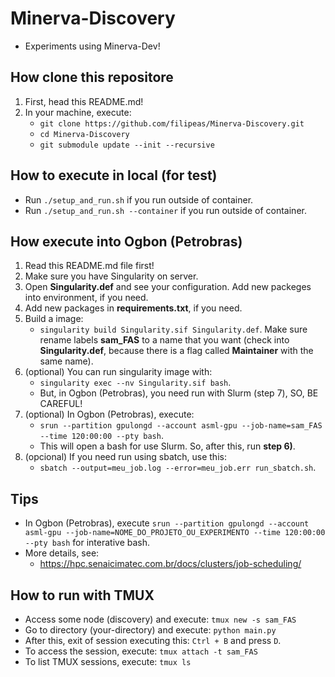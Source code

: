 # Minerva-Discovery
- Experiments using Minerva-Dev!

## How clone this repositore
1) First, head this README.md!
2) In your machine, execute:
    - ``` git clone https://github.com/filipeas/Minerva-Discovery.git ```
    - ``` cd Minerva-Discovery ```
    - ``` git submodule update --init --recursive ```

## How to execute in local (for test)
- Run ``` ./setup_and_run.sh ``` if you run outside of container.
- Run ``` ./setup_and_run.sh --container ``` if you run outside of container.


## How execute into Ogbon (Petrobras)
1) Read this README.md file first!
2) Make sure you have Singularity on server.
3) Open **Singularity.def** and see your configuration. Add new packeges into environment, if you need.
4) Add new packages in **requirements.txt**, if you need.
5) Build a image: 
    - ``` singularity build Singularity.sif Singularity.def ```. 
    Make sure rename labels **sam_FAS** to a name that you want (check into **Singularity.def**, because there is a flag called **Maintainer** with the same name).
6) (optional) You can run singularity image with: 
    - ``` singularity exec --nv Singularity.sif bash ```. 
    - But, in Ogbon (Petrobras), you need run with Slurm (step 7), SO, BE CAREFUL!
7) (optional) In Ogbon (Petrobras), execute:
    - ``` srun --partition gpulongd --account asml-gpu --job-name=sam_FAS --time 120:00:00 --pty bash ```. 
    - This will open a bash for use Slurm. So, after this, run **step 6)**.
8) (opcional) If you need run using sbatch, use this: 
    - ``` sbatch --output=meu_job.log --error=meu_job.err run_sbatch.sh ```.

## Tips
- In Ogbon (Petrobras), execute ``` srun --partition gpulongd --account asml-gpu --job-name=NOME_DO_PROJETO_OU_EXPERIMENTO --time 120:00:00 --pty bash ``` for interative bash.
- More details, see:
    - https://hpc.senaicimatec.com.br/docs/clusters/job-scheduling/

## How to run with TMUX
- Access some node (discovery) and execute: ``` tmux new -s sam_FAS ```
- Go to directory (your-directory) and execute: ``` python main.py ```
- After this, exit of session executing this: ``` Ctrl + B ``` and press ``` D ```.
- To access the session, execute: ``` tmux attach -t sam_FAS ```
- To list TMUX sessions, execute: ``` tmux ls ```